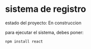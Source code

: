 <h1> sistema de registro</h1>

estado del proyecto: En construccion

para ejecutar el sistema, debes poner:

```npm install react```
